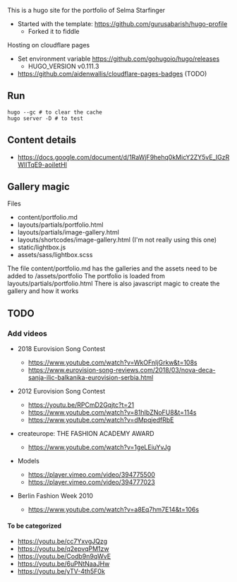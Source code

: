 This is a hugo site for the portfolio of Selma Starfinger

- Started with the template: https://github.com/gurusabarish/hugo-profile
    - Forked it to fiddle

Hosting on cloudflare pages
- Set environment variable https://github.com/gohugoio/hugo/releases
	- HUGO_VERSION v0.111.3
- https://github.com/aidenwallis/cloudflare-pages-badges (TODO)

## Run

```
hugo --gc # to clear the cache
hugo server -D # to test
```

## Content details

* https://docs.google.com/document/d/1RaWjF9hehq0kMicY2ZY5vE_IGzRWlITqE9-aoiIetHI

## Gallery magic

Files

* content/portfolio.md
* layouts/partials/portfolio.html
* layouts/partials/image-gallery.html
* layouts/shortcodes/image-gallery.html (I'm not really using this one)
* static/lightbox.js
* assets/sass/lightbox.scss

<link rel="stylesheet" href="https://cdn.jsdelivr.net/npm/swiper@9/swiper-bundle.min.css"/>
<link rel="stylesheet" href="http://localhost:1313/sass/lightbox.min.d3f575d2ceb8547c985c5477a3e15dd637985e0fe9663881e160030c4aa484dc.css">
<script src="https://cdn.jsdelivr.net/npm/swiper@9/swiper-bundle.min.js"></script>
<script defer src="/lightbox.js"></script>


The file content/portfolio.md has the galleries and the assets need to be added to /assets/portfolio
The portfolio is loaded from layouts/partials/portfolio.html
There is also javascript magic to create the gallery and how it works

## TODO

### Add videos

* 2018 Eurovision Song Contest
    * https://www.youtube.com/watch?v=WkOFnIjGrkw&t=108s
    * https://www.eurovision-song-reviews.com/2018/03/nova-deca-sanja-ilic-balkanika-eurovision-serbia.html

* 2012 Eurovision Song Contest
    * https://youtu.be/RPCmD2Gqjtc?t=21
    * https://www.youtube.com/watch?v=81hIbZNoFU8&t=114s
    * https://www.youtube.com/watch?v=dMpqjedfRbE
* createurope: THE FASHION ACADEMY AWARD
    * https://www.youtube.com/watch?v=1geLEiuYvJg
* Models
    * https://player.vimeo.com/video/394775500
    * https://player.vimeo.com/video/394777023
* Berlin Fashion Week 2010
    * https://www.youtube.com/watch?v=a8Eq7hm7E14&t=106s

#### To be categorized

* https://youtu.be/cc7YxvgJQzg
* https://youtu.be/q2epvqPM1zw
* https://youtu.be/Codb9n9qWvE
* https://youtu.be/6uPNtNaaJHw
* https://youtu.be/yTV-4th5F0k

